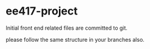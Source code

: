 # ee417-project

Initial front end related files are committed to git.

please follow the same structure in your branches also.
